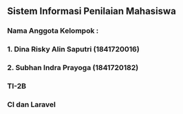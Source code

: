 <h2>Sistem Informasi Penilaian Mahasiswa</h2>
<h3> Nama Anggota Kelompok : </h3>
<h3> 1. Dina Risky Alin Saputri (1841720016)</h3>
<h3> 2. Subhan Indra Prayoga (1841720182) </h3>
<h3> TI-2B </h3>
<h3> CI dan Laravel </h3>




